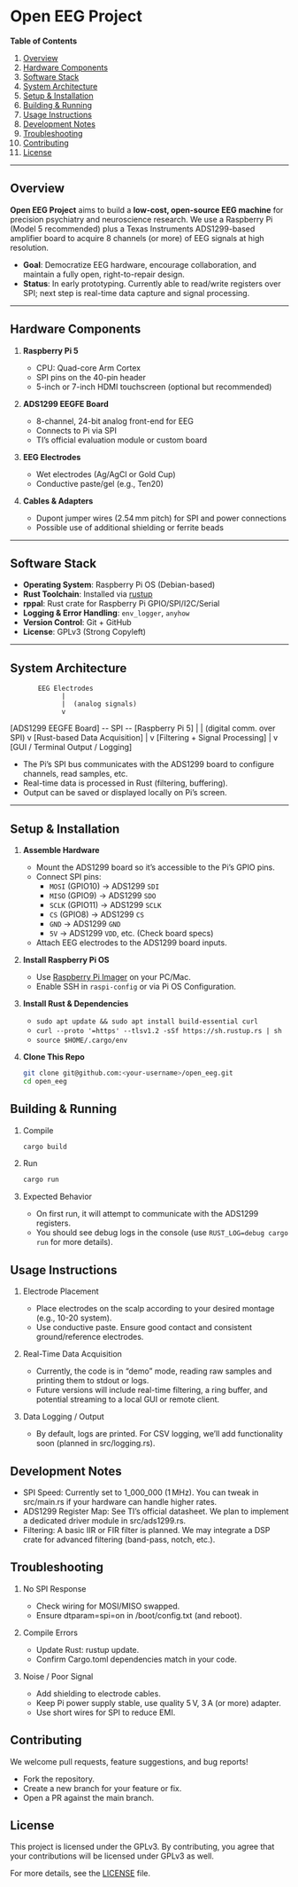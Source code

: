 # Open EEG Project

**Table of Contents**
1. [Overview](#overview)
2. [Hardware Components](#hardware-components)
3. [Software Stack](#software-stack)
4. [System Architecture](#system-architecture)
5. [Setup & Installation](#setup--installation)
6. [Building & Running](#building--running)
7. [Usage Instructions](#usage-instructions)
8. [Development Notes](#development-notes)
9. [Troubleshooting](#troubleshooting)
10. [Contributing](#contributing)
11. [License](#license)

---


## Overview
**Open EEG Project** aims to build a **low-cost, open-source EEG machine** for precision psychiatry and neuroscience research. We use a Raspberry Pi (Model 5 recommended) plus a Texas Instruments ADS1299-based amplifier board to acquire 8 channels (or more) of EEG signals at high resolution.  
- **Goal**: Democratize EEG hardware, encourage collaboration, and maintain a fully open, right-to-repair design.  
- **Status**: In early prototyping. Currently able to read/write registers over SPI; next step is real-time data capture and signal processing.

---

## Hardware Components

1. **Raspberry Pi 5**  
   - CPU: Quad-core Arm Cortex  
   - SPI pins on the 40-pin header  
   - 5-inch or 7-inch HDMI touchscreen (optional but recommended)

2. **ADS1299 EEGFE Board**  
   - 8-channel, 24-bit analog front-end for EEG  
   - Connects to Pi via SPI  
   - TI’s official evaluation module or custom board

3. **EEG Electrodes**  
   - Wet electrodes (Ag/AgCl or Gold Cup)  
   - Conductive paste/gel (e.g., Ten20)

4. **Cables & Adapters**  
   - Dupont jumper wires (2.54 mm pitch) for SPI and power connections  
   - Possible use of additional shielding or ferrite beads

---

## Software Stack

- **Operating System**: Raspberry Pi OS (Debian-based)  
- **Rust Toolchain**: Installed via [rustup](https://rustup.rs)  
- **rppal**: Rust crate for Raspberry Pi GPIO/SPI/I2C/Serial  
- **Logging & Error Handling**: `env_logger`, `anyhow`  
- **Version Control**: Git + GitHub  
- **License**: GPLv3 (Strong Copyleft)

---

## System Architecture
           EEG Electrodes
                 |
                 |  (analog signals)
                 v
   [ADS1299 EEGFE Board] -- SPI -- [Raspberry Pi 5]
                 |
                 | (digital comm. over SPI)
                 v
      [Rust-based Data Acquisition]
                 |
                 v
      [Filtering + Signal Processing]
                 |
                 v
   [GUI / Terminal Output / Logging]


- The Pi’s SPI bus communicates with the ADS1299 board to configure channels, read samples, etc.
- Real-time data is processed in Rust (filtering, buffering).
- Output can be saved or displayed locally on Pi’s screen.

---

## Setup & Installation

1. **Assemble Hardware**
   - Mount the ADS1299 board so it’s accessible to the Pi’s GPIO pins.
   - Connect SPI pins:  
     - `MOSI` (GPIO10) → ADS1299 `SDI`  
     - `MISO` (GPIO9)  → ADS1299 `SDO`  
     - `SCLK` (GPIO11) → ADS1299 `SCLK`  
     - `CS`   (GPIO8)  → ADS1299 `CS`  
     - `GND`  → ADS1299 `GND`  
     - `5V`   → ADS1299 `VDD`, etc. (Check board specs)
   - Attach EEG electrodes to the ADS1299 board inputs.

2. **Install Raspberry Pi OS**
   - Use [Raspberry Pi Imager](https://www.raspberrypi.com/software/) on your PC/Mac.
   - Enable SSH in `raspi-config` or via Pi OS Configuration.

3. **Install Rust & Dependencies**
   - `sudo apt update && sudo apt install build-essential curl`
   - `curl --proto '=https' --tlsv1.2 -sSf https://sh.rustup.rs | sh`
   - `source $HOME/.cargo/env`

4. **Clone This Repo**
   ```bash
   git clone git@github.com:<your-username>/open_eeg.git
   cd open_eeg

## Building & Running

1. Compile
   ```bash
   cargo build
   ```
2. Run
   ```bash
   cargo run
   ```

3. Expected Behavior
   - On first run, it will attempt to communicate with the ADS1299 registers.
   - You should see debug logs in the console (use `RUST_LOG=debug cargo run` for more details).

## Usage Instructions

1. Electrode Placement
   - Place electrodes on the scalp according to your desired montage (e.g., 10-20 system).
   - Use conductive paste. Ensure good contact and consistent ground/reference electrodes.

2. Real-Time Data Acquisition
   - Currently, the code is in “demo” mode, reading raw samples and printing them to stdout or logs.
   - Future versions will include real-time filtering, a ring buffer, and potential streaming to a local GUI or remote client.

3. Data Logging / Output
   - By default, logs are printed. For CSV logging, we’ll add functionality soon (planned in src/logging.rs).

## Development Notes

- SPI Speed: Currently set to 1_000_000 (1 MHz). You can tweak in src/main.rs if your hardware can handle higher rates.
- ADS1299 Register Map: See TI’s official datasheet. We plan to implement a dedicated driver module in src/ads1299.rs.
- Filtering: A basic IIR or FIR filter is planned. We may integrate a DSP crate for advanced filtering (band-pass, notch, etc.).

## Troubleshooting

1. No SPI Response
   - Check wiring for MOSI/MISO swapped.
   - Ensure dtparam=spi=on in /boot/config.txt (and reboot).

2. Compile Errors
   - Update Rust: rustup update.
   - Confirm Cargo.toml dependencies match in your code.

3. Noise / Poor Signal
   - Add shielding to electrode cables.
   - Keep Pi power supply stable, use quality 5 V, 3 A (or more) adapter.
   - Use short wires for SPI to reduce EMI.


## Contributing

We welcome pull requests, feature suggestions, and bug reports!

- Fork the repository.
- Create a new branch for your feature or fix.
- Open a PR against the main branch.


## License

This project is licensed under the GPLv3. By contributing, you agree that your contributions will be licensed under GPLv3 as well.

For more details, see the [LICENSE](LICENSE) file.
